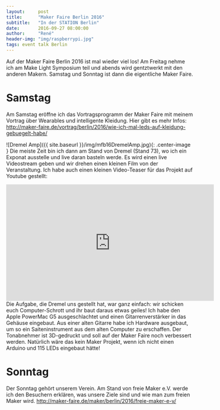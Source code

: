 ```yaml
---
layout:     post
title:      "Maker Faire Berlin 2016"
subtitle:   "In der STATION Berlin"
date:       2016-09-27 08:00:00
author:     "René"
header-img: "img/raspberrypi.jpg"
tags: event talk Berlin
---
```


Auf der Maker Faire Berlin 2016 ist mal wieder viel los!
Am Freitag nehme ich am Make Light Symposium teil und abends wird gentztwerkt mit den anderen Makern. Samstag und Sonntag ist dann die eigentliche Maker Faire.

# Samstag

Am Samstag eröffne ich das Vortragsprogramm der Maker Faire mit meinem Vortrag über Wearables und intelligente Kleidung.
Hier gibt es mehr Infos:
http://maker-faire.de/vortrag/berlin/2016/wie-ich-mal-leds-auf-kleidung-gebuegelt-habe/


![Dremel Amp]({{ site.baseurl }}/img/mfb16DremelAmp.jpg){: .center-image }
Die meiste Zeit bin ich dann am Stand von Dremel (Stand 73), wo ich ein Exponat ausstelle und live daran basteln werde. Es wird einen live Videostream geben und wir drehen einen kleinen Film von der Veranstaltung.
Ich habe auch einen kleinen Video-Teaser für das Projekt auf Youtube gestellt:
<div class="VideoWrapper">
<iframe width="560" height="315" src="https://www.youtube.com/embed/zdgiwz8fftU" frameborder="0" allowfullscreen></iframe>
</div>
Die Aufgabe, die Dremel uns gestellt hat, war ganz einfach: wir schicken euch Computer-Schrott und ihr baut daraus etwas geiles! Ich habe den Apple PowerMac G5 ausgeschlachtet und einen Gitarrenverstärker in das Gehäuse eingebaut. Aus einer alten Gitarre habe ich Hardware ausgebaut, um so ein Saiteninstrument aus dem alten Computer zu erschaffen. Der Tonabnehmer ist 3D-gedruckt und soll auf der Maker Faire noch verbessert werden. Natürlich wäre das kein Maker Projekt, wenn ich nicht einen Arduino und 115 LEDs eingebaut hätte!

# Sonntag
Der Sonntag gehört unserem Verein. Am Stand von freie Maker e.V. werde ich den Besuchern erklären, was unsere Ziele sind und wie man zum freien Maker wird.
http://maker-faire.de/maker/berlin/2016/freie-maker-e-v/
